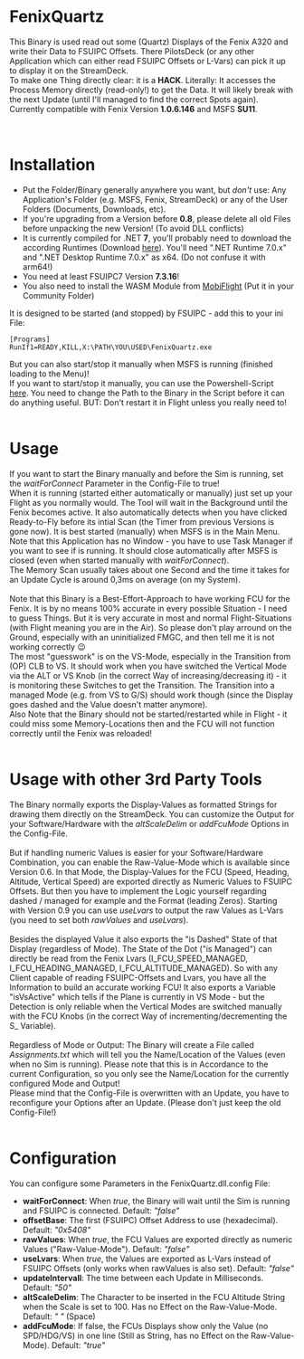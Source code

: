 # FenixQuartz
This Binary is used read out some (Quartz) Displays of the Fenix A320 and write their Data to FSUIPC Offsets. There PilotsDeck (or any other Application which can either read FSUIPC Offsets or L-Vars) can pick it up to display it on the StreamDeck.<br/>
To make one Thing directly clear: it is a **HACK**. Literally: It accesses the Process Memory directly (read-only!) to get the Data. It will likely break with the next Update (until I'll managed to find the correct Spots again).<br/>Currently compatible with Fenix Version **1.0.6.146** and MSFS **SU11**.<br/>
<br/><br/>

# Installation
- Put the Folder/Binary generally anywhere you want, but *don't* use: Any Application's Folder (e.g. MSFS, Fenix, StreamDeck) or any of the User Folders (Documents, Downloads, etc).
- If you're upgrading from a Version before **0.8**, please delete all old Files before unpacking the new Version! (To avoid DLL conflicts)
- It is currently compiled for .NET **7**, you'll probably need to download the according Runtimes (Download [here](https://dotnet.microsoft.com/en-us/download/dotnet/7.0)). You'll need ".NET Runtime 7.0.x" and ".NET Desktop Runtime 7.0.x" as x64. (Do not confuse it with arm64!)
- You need at least FSUIPC7 Version **7.3.16**!
- You also need to install the WASM Module from [MobiFlight](https://github.com/MobiFlight/MobiFlight-WASM-Module/releases) (Put it in your Community Folder)

It is designed to be started (and stopped) by FSUIPC - add this to your ini File:
```
[Programs]
RunIf1=READY,KILL,X:\PATH\YOU\USED\FenixQuartz.exe
```
But you can also start/stop it manually when MSFS is running (finished loading to the Menu)!<br/>
If you want to start/stop it manually, you can use the Powershell-Script [here](https://github.com/Fragtality/FenixQuartz/blob/master/Restart-FenixQuartz.ps1). You need to change the Path to the Binary in the Script before it can do anything useful. BUT: Don't restart it in Flight unless you really need to!
<br/><br/>

# Usage
If you want to start the Binary manually and before the Sim is running, set the *waitForConnect* Parameter in the Config-File to true!<br/>
When it is running (started either automatically or manually) just set up your Flight as you normally would. The Tool will wait in the Background until the Fenix becomes active. It also automatically detects when you have clicked Ready-to-Fly before its intial Scan (the Timer from previous Versions is gone now). It is best started (manually) when MSFS is in the Main Menu.<br/>
Note that this Application has no Window - you have to use Task Manager if you want to see if is running. It should close automatically after MSFS is closed (even when started manually with *waitForConnect*).<br/>
The Memory Scan usually takes about one Second and the time it takes for an Update Cycle is around 0,3ms on average (on my System).<br/><br/>
Note that this Binary is a Best-Effort-Approach to have working FCU for the Fenix. It is by no means 100% accurate in every possible Situation - I need to guess Things. But it is very accurate in most and normal Flight-Situations (with Flight meaning you are in the Air). So please don't play arround on the Ground, especially with an uninitialized FMGC, and then tell me it is not working correctly :wink:<br/>
The most "guesswork" is on the VS-Mode, especially in the Transition from (OP) CLB to VS. It should work when you have switched the Vertical Mode via the ALT or VS Knob (in the correct Way of increasing/decreasing it) - it is monitoring these Switches to get the Transition. The Transition into a managed Mode (e.g. from VS to G/S) should work though (since the Display goes dashed and the Value doesn't matter anymore).<br/>
Also Note that the Binary should not be started/restarted while in Flight - it could miss some Memory-Locations then and the FCU will not function correctly until the Fenix was reloaded!
<br/><br/>

# Usage with other 3rd Party Tools
The Binary normally exports the Display-Values as formatted Strings for drawing them directly on the StreamDeck. You can customize the Output for your Software/Hardware with the *altScaleDelim* or *addFcuMode* Options in the Config-File.<br/><br/>
But if handling numeric Values is easier for your Software/Hardware Combination, you can enable the Raw-Value-Mode which is available since Version 0.6. In that Mode, the Display-Values for the FCU (Speed, Heading, Altitude, Vertical Speed) are exported directly as Numeric Values to FSUIPC Offsets. But then you have to implement the Logic yourself regarding dashed / managed for example and the Format (leading Zeros). Starting with Version 0.9 you can use *useLvars* to output the raw Values as L-Vars (you need to set both *rawValues* and *useLvars*).<br/><br/>
Besides the displayed Value it also exports the "is Dashed" State of that Display (regardless of Mode). The State of the Dot ("is Managed") can directly be read from the Fenix Lvars (I_FCU_SPEED_MANAGED, I_FCU_HEADING_MANAGED, I_FCU_ALTITUDE_MANAGED). So with any Client capable of reading FSUIPC-Offsets and Lvars, you have all the Information to build an accurate working FCU! It also exports a Variable "isVsActive" which tells if the Plane is currently in VS Mode - but the Detection is only reliable when the Vertical Modes are switched manually with the FCU Knobs (in the correct Way of incrementing/decrementing the S_ Variable).<br/><br/>
Regardless of Mode or Output: The Binary will create a File called *Assignments.txt* which will tell you the Name/Location of the Values (even when no Sim is running). Please note that this is in Accordance to the current Configuration, so you only see the Name/Location for the currently configured Mode and Output!<br/>
Please mind that the Config-File is overwritten with an Update, you have to reconfigure your Options after an Update. (Please don't just keep the old Config-File!)
<br/><br/>

# Configuration
You can configure some Parameters in the FenixQuartz.dll.config File:
- **waitForConnect**: When *true*, the Binary will wait until the Sim is running and FSUIPC is connected. Default: *"false"*
- **offsetBase**: The first (FSUIPC) Offset Address to use (hexadecimal). Default: *"0x5408"*
- **rawValues**: When *true*, the FCU Values are exported directly as numeric Values ("Raw-Value-Mode"). Default: *"false"*
- **useLvars**: When *true*, the Values are exported as L-Vars instead of FSUIPC Offsets (only works when rawValues is also set). Default: *"false"*
- **updateIntervall**: The time between each Update in Milliseconds. Default: *"50"*
- **altScaleDelim**: The Character to be inserted in the FCU Altitude String when the Scale is set to 100. Has no Effect on the Raw-Value-Mode. Default: *" "* (Space)
- **addFcuMode**: If false, the FCUs Displays show only the Value (no SPD/HDG/VS) in one line (Still as String, has no Effect on the Raw-Value-Mode). Default: *"true"*

